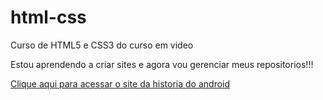 # html-css
 Curso de HTML5 e  CSS3 do curso em video

 Estou aprendendo a criar sites e agora vou gerenciar meus repositorios!!!

 <a href="https://vitalluiz.github.io/html-css/desafios/d012/Index.html">Clique aqui para acessar o site da historia do android</a>